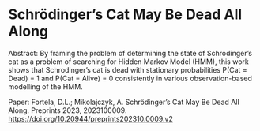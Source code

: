 # Schrödinger’s Cat May Be Dead All Along
Abstract: By framing the problem of determining the state of Schrodinger’s cat as a problem of searching for Hidden Markov Model (HMM), this work shows that Schrodinger’s cat is dead with stationary probabilities P(Cat = Dead) = 1 and P(Cat = Alive) = 0 consistently in various observation-based modelling of the HMM.

Paper: Fortela, D.L.; Mikolajczyk, A. Schrödinger’s Cat May Be Dead All Along. Preprints 2023, 2023100009. https://doi.org/10.20944/preprints202310.0009.v2
